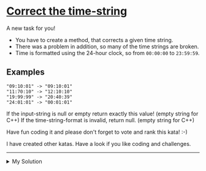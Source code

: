 # [Correct the time-string](https://www.codewars.com/kata/57873ab5e55533a2890000c7)

A new task for you!

- You have to create a method, that corrects a given time string.
- There was a problem in addition, so many of the time strings are broken.
- Time is formatted using the 24-hour clock, so from `00:00:00` to `23:59:59`.

## Examples

    "09:10:01" -> "09:10:01"
    "11:70:10" -> "12:10:10"
    "19:99:99" -> "20:40:39"
    "24:01:01" -> "00:01:01"

If the input-string is null or empty return exactly this value! (empty string for C++) If the time-string-format is invalid, return null. (empty string for C++)

Have fun coding it and please don't forget to vote and rank this kata! :-)

I have created other katas. Have a look if you like coding and challenges.

---

<details><summary>My Solution</summary>

```js
function timeCorrect(timestring) {
  if (!timestring) return timestring
  if (timestring.match(/\d{2}:\d{2}:\d{2}/)) {
    let [h, m, s] = timestring.split(':').map(Number)

    m = m + Math.floor(s / 60)
    h = h + Math.floor(m / 60)

    let newS = (s % 60).toString().padStart(2, '0')
    let newM = (m % 60).toString().padStart(2, '0')
    let newH = (h % 24).toString().padStart(2, '0')

    return `${newH}:${newM}:${newS}`
  }

  return null
}
```

</details>
